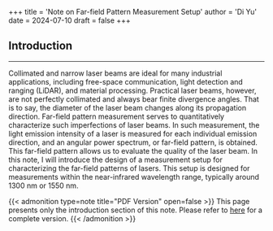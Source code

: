 +++
title = 'Note on Far-field Pattern Measurement Setup'
author = 'Di Yu'
date = 2024-07-10
draft = false
+++

## Introduction

---

Collimated and narrow laser beams are ideal for many industrial applications, including free-space communication, light detection and ranging (LiDAR), and material processing. Practical laser beams, however, are not perfectly collimated and always bear finite divergence angles. That is to say, the diameter of the laser beam changes along its propagation direction. Far-field pattern measurement serves to quantitatively characterize such imperfections of laser beams. In such measurement, the light emission intensity of a laser is measured for each individual emission direction, and an angular power spectrum, or far-field pattern, is obtained. This far-field pattern allows us to evaluate the quality of the laser beam. In this note, I will introduce the design of a measurement setup for characterizing the far-field patterns of lasers. This setup is designed for measurements within the near-infrared wavelength range, typically around 1300 nm or 1550 nm.

{{< admonition type=note title="PDF Version" open=false >}}
This page presents only the introduction section of this note. Please refer to [here](/posts/note-far-field-pattern-measurement/Note_far_field_pattern_measurement.pdf) for a complete version.
{{< /admonition >}}